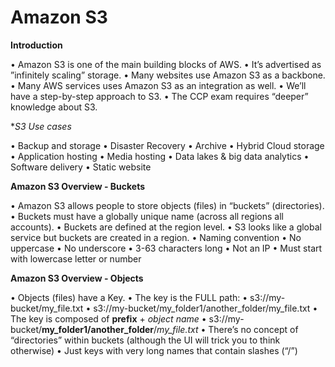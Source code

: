 # Amazon S3

**Introduction**

  • Amazon S3 is one of the main building blocks of AWS.
  • It’s advertised as ”infinitely scaling” storage.
  • Many websites use Amazon S3 as a backbone.
  • Many AWS services uses Amazon S3 as an integration as well.
  • We’ll have a step-by-step approach to S3.
  • The CCP exam requires “deeper” knowledge about S3.
  
**S3 Use cases*
  
  • Backup and storage
  • Disaster Recovery
  • Archive
  • Hybrid Cloud storage
  • Application hosting
  • Media hosting
  • Data lakes & big data analytics
  • Software delivery
  • Static website
  
**Amazon S3 Overview - Buckets**

  • Amazon S3 allows people to store objects (files) in “buckets” (directories).
  • Buckets must have a globally unique name (across all regions all accounts).
  • Buckets are defined at the region level.
  • S3 looks like a global service but buckets are created in a region.
  • Naming convention
      • No uppercase
      • No underscore
      • 3-63 characters long
      • Not an IP
      • Must start with lowercase letter or number
      
**Amazon S3 Overview - Objects**

   • Objects (files) have a Key.
   • The key is the FULL path:
      • s3://my-bucket/my_file.txt
      • s3://my-bucket/my_folder1/another_folder/my_file.txt
   • The key is composed of **prefix** + *object name*
      • s3://my-bucket/**my_folder1/another_folder**/*my_file.txt*
   • There’s no concept of “directories” within buckets
      (although the UI will trick you to think otherwise)
   • Just keys with very long names that contain slashes (“/”)
   

